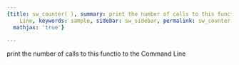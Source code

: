 ```yaml
---
{title: sw_counter( ), summary: print the number of calls to this functio to the Command
    Line, keywords: sample, sidebar: sw_sidebar, permalink: sw_counter.html, folder: swfiles,
  mathjax: 'true'}

---
```

print the number of calls to this functio to the Command Line

